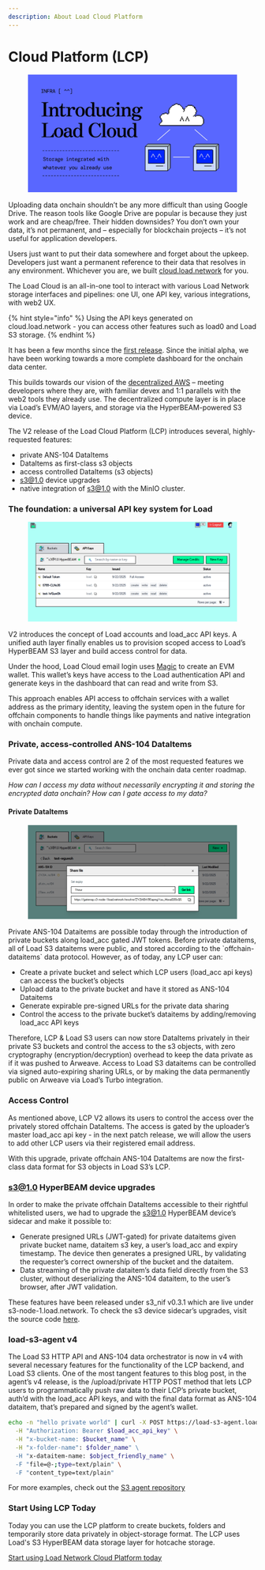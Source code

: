 ```yaml
---
description: About Load Cloud Platform
---
```


# Cloud Platform (LCP)

<figure><img src="../.gitbook/assets/image (31).png" alt=""><figcaption></figcaption></figure>

Uploading data onchain shouldn’t be any more difficult than using Google Drive. The reason tools like Google Drive are popular is because they just work and are cheap/free. Their hidden downsides? You don’t own your data, it’s not permanent, and – especially for blockchain projects – it’s not useful for application developers.

Users just want to put their data somewhere and forget about the upkeep. Developers just want a permanent reference to their data that resolves in any environment. Whichever you are, we built [cloud.load.network](http://cloud.load.network/) for you.

The Load Cloud is an all-in-one tool to interact with various Load Network storage interfaces and pipelines: one UI, one API key, various integrations, with web2 UX.

{% hint style="info" %}
Using the API keys generated on cloud.load.network - you can access other features such as load0 and Load S3 storage.
{% endhint %}

It has been a few months since the [first release](https://blog.load.network/load-cloud/). Since the initial alpha, we have been working towards a more complete dashboard for the onchain data center.

This builds towards our vision of the [decentralized AWS](https://blog.load.network/the-onchain-data-center/) – meeting developers where they are, with familiar devex and 1:1 parallels with the web2 tools they already use. The decentralized compute layer is in place via Load’s EVM/AO layers, and storage via the HyperBEAM-powered S3 device.

The V2 release of the Load Cloud Platform (LCP) introduces several, highly-requested features:

* private ANS-104 DataItems
* DataItems as first-class s3 objects
* access controlled DataItems (s3 objects)
* s3@1.0 device upgrades
* native integration of s3@1.0 with the MinIO cluster.

### The foundation: a universal API key system for Load <a href="#the-foundation-a-universal-api-key-system-for-load" id="the-foundation-a-universal-api-key-system-for-load"></a>

<figure><img src="../.gitbook/assets/image.png" alt=""><figcaption></figcaption></figure>

V2 introduces the concept of Load accounts and load\_acc API keys. A unified auth layer finally enables us to provision scoped access to Load’s HyperBEAM S3 layer and build access control for data.

Under the hood, Load Cloud email login uses [Magic](http://magic.link/) to create an EVM wallet. This wallet’s keys have access to the Load authentication API and generate keys in the dashboard that can read and write from S3.

This approach enables API access to offchain services with a wallet address as the primary identity, leaving the system open in the future for offchain components to handle things like payments and native integration with onchain compute.

### Private, access-controlled ANS-104 DataItems

Private data and access control are 2 of the most requested features we ever got since we started working with the onchain data center roadmap.

_How can I access my data without necessarily encrypting it and storing the encrypted data onchain? How can I gate access to my data?_

#### Private DataItems

<figure><img src="../.gitbook/assets/image (1).png" alt=""><figcaption></figcaption></figure>

Private ANS-104 Dataitems are possible today through the introduction of private buckets along load\_acc gated JWT tokens. Before private dataitems, all of Load S3 dataitems were public, and stored according to the \`offchain-dataitems\` data protocol. However, as of today, any LCP user can:

* Create a private bucket and select which LCP users (load\_acc api keys) can access the bucket’s objects
* Upload data to the private bucket and have it stored as ANS-104 Dataitems
* Generate expirable pre-signed URLs for the private data sharing
* Control the access to the private bucket’s dataitems by adding/removing load\_acc API keys

Therefore, LCP & Load S3 users can now store DataItems privately in their private S3 buckets and control the access to the s3 objects, with zero cryptography (encryption/decryption) overhead to keep the data private as if it was pushed to Arweave. Access to Load S3 dataitems can be controlled via signed auto-expiring sharing URLs, or by making the data permanently public on Arweave via Load’s Turbo integration.

### Access Control

As mentioned above, LCP V2 allows its users to control the access over the privately stored offchain DataItems. The access is gated by the uploader’s master load\_acc api key - in the next patch release, we will allow the users to add other LCP users via their registered email address.

With this upgrade, private offchain ANS-104 DataItems are now the first-class data format for S3 objects in Load S3’s LCP.

### s3@1.0 HyperBEAM device upgrades <a href="#s310-hyperbeam-device-upgrades" id="s310-hyperbeam-device-upgrades"></a>

In order to make the private offchain DataItems accessible to their rightful whitelisted users, we had to upgrade the [s3@1.0](mailto:s3@1.0) HyperBEAM device’s sidecar and make it possible to:

* Generate presigned URLs (JWT-gated) for private dataitems given private bucket name, dataitem s3 key, a user’s load\_acc and expiry timestamp. The device then generates a presigned URL, by validating the requester’s correct ownership of the bucket and the dataitem.
* Data streaming of the private dataitem’s data field directly from the S3 cluster, without deserializing the ANS-104 dataitem, to the user’s browser, after JWT validation.

These features have been released under s3\_nif v0.3.1 which are live under s3-node-1.load.network. To check the s3 device sidecar’s upgrades, visit the source code [here](https://github.com/loadnetwork/load_hb/tree/s3-node-1/native/s3_nif/src/sidecar).

### load-s3-agent v4

The Load S3 HTTP API and ANS-104 data orchestrator is now in v4 with several necessary features for the functionality of the LCP backend, and Load S3 clients. One of the most tangent features to this blog post, in the agent’s v4 release, is the /upload/private HTTP POST method that lets LCP users to programmatically push raw data to their LCP’s private bucket, auth’d with the load\_acc API keys, and with the final data format as ANS-104 dataitem, that’s prepared and signed by the agent’s wallet.

```bash
echo -n "hello private world" | curl -X POST https://load-s3-agent.load.network/upload/private \
  -H "Authorization: Bearer $load_acc_api_key" \
  -H "x-bucket-name: $bucket_name" \
  -H "x-folder-name": $folder_name" \ 
  -H "x-dataitem-name: $object_friendly_name" \
  -F "file=@-;type=text/plain" \
  -F "content_type=text/plain"
```

For more examples, check out the [S3 agent repository](https://github.com/loadnetwork/load-s3-agent%20)

### Start Using LCP Today

Today you can use the LCP platform to create buckets, folders and temporarily store data privately in object-storage format. The LCP uses Load's S3 HyperBEAM data storage layer for hotcache storage.

[Start using Load Network Cloud Platform today](https://cloud.load.network)
